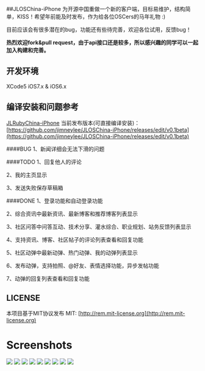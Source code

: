 ##JLOSChina-iPhone
为开源中国重做一个新的客户端，目标易维护，结构简单，KISS！希望年前能及时发布，作为给各位OSCers的马年礼物 :)

目前应该会有很多潜在的bug，功能还有些待完善，欢迎各位试用，反馈bug！

**热烈欢迎fork&pull request，由于api接口还是较多，所以感兴趣的同学可以一起加入构建和完善。**

## 开发环境
XCode5 iOS7.x & iOS6.x

## 编译安装和问题参考
[JLRubyChina-iPhone](https://github.com/jimneylee/JLRubyChina-iPhone)
当前发布版本(可直接编译安装)：[https://github.com/jimneylee/JLOSChina-iPhone/releases/edit/v0.1beta](https://github.com/jimneylee/JLOSChina-iPhone/releases/edit/v0.1beta)

####BUG
1、新闻详细会无法下滑的问题

####TODO
1、回复他人的评论

2、我的主页显示

3、发送失败保存草稿箱

####DONE
1、登录功能和自动登录功能

2、综合资讯中最新资讯、最新博客和推荐博客列表显示

3、社区问答中问答互动、技术分享、灌水综合、职业规划、站务反馈列表显示

4、支持资讯、博客、社区帖子的评论列表查看和回复功能

5、社区动弹中最新动弹、热门动弹、我的动弹列表显示

6、发布动弹，支持拍照、@好友、表情选择功能，异步发帖功能

7、动弹的回复列表查看和回复功能

## LICENSE
本项目基于MIT协议发布
MIT: [http://rem.mit-license.org](http://rem.mit-license.org)

# Screenshots
![](http://git.oschina.net/jimneylee/JLOSChina-iPhone/raw/master/Resource/Screenshots/0116_1.png)
![](http://git.oschina.net/jimneylee/JLOSChina-iPhone/raw/master/Resource/Screenshots/0116_2.png)
![](http://git.oschina.net/jimneylee/JLOSChina-iPhone/raw/master/Resource/Screenshots/0116_3.png)
![](http://git.oschina.net/jimneylee/JLOSChina-iPhone/raw/master/Resource/Screenshots/0116_4.png)
![](http://git.oschina.net/jimneylee/JLOSChina-iPhone/raw/master/Resource/Screenshots/0116_5.png)
![](http://git.oschina.net/jimneylee/JLOSChina-iPhone/raw/master/Resource/Screenshots/0116_6.png)
![](http://git.oschina.net/jimneylee/JLOSChina-iPhone/raw/master/Resource/Screenshots/0116_7.png)
![](http://git.oschina.net/jimneylee/JLOSChina-iPhone/raw/master/Resource/Screenshots/0116_8.png)
![](http://git.oschina.net/jimneylee/JLOSChina-iPhone/raw/master/Resource/Screenshots/0116_9.png)

